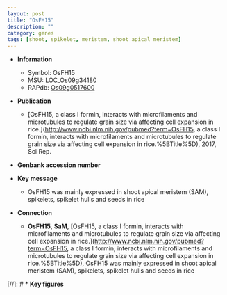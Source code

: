 ```yaml
---
layout: post
title: "OsFH15"
description: ""
category: genes
tags: [shoot, spikelet, meristem, shoot apical meristem]
---
```


* **Information**  
    + Symbol: OsFH15  
    + MSU: [LOC_Os09g34180](http://rice.uga.edu/cgi-bin/ORF_infopage.cgi?orf=LOC_Os09g34180)  
    + RAPdb: [Os09g0517600](https://rapdb.dna.affrc.go.jp/locus/?name=Os09g0517600)  

* **Publication**  
    + [OsFH15, a class I formin, interacts with microfilaments and microtubules to regulate grain size via affecting cell expansion in rice.](http://www.ncbi.nlm.nih.gov/pubmed?term=OsFH15, a class I formin, interacts with microfilaments and microtubules to regulate grain size via affecting cell expansion in rice.%5BTitle%5D), 2017, Sci Rep.

* **Genbank accession number**  

* **Key message**  
    + OsFH15 was mainly expressed in shoot apical meristem (SAM), spikelets, spikelet hulls and seeds in rice

* **Connection**  
    + __OsFH15__, __SaM__, [OsFH15, a class I formin, interacts with microfilaments and microtubules to regulate grain size via affecting cell expansion in rice.](http://www.ncbi.nlm.nih.gov/pubmed?term=OsFH15, a class I formin, interacts with microfilaments and microtubules to regulate grain size via affecting cell expansion in rice.%5BTitle%5D),  OsFH15 was mainly expressed in shoot apical meristem (SAM), spikelets, spikelet hulls and seeds in rice

[//]: # * **Key figures**  


